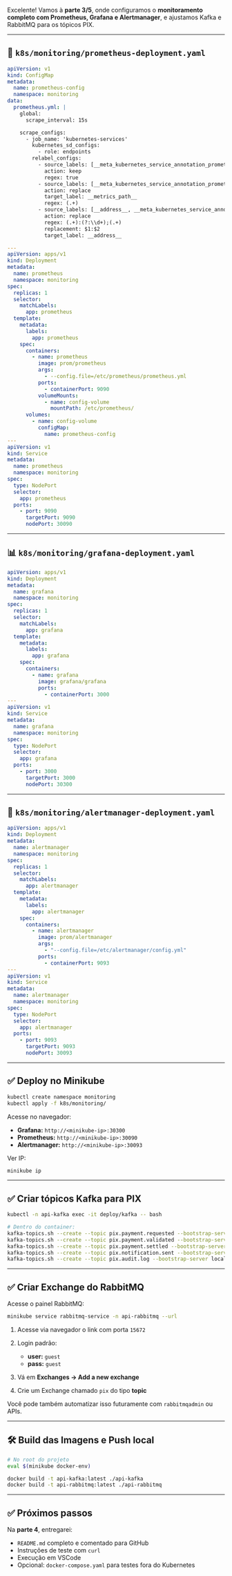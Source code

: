 Excelente! Vamos à **parte 3/5**, onde configuramos o **monitoramento completo com Prometheus, Grafana e Alertmanager**, e ajustamos Kafka e RabbitMQ para os tópicos PIX.

---

## 🔭 `k8s/monitoring/prometheus-deployment.yaml`

```yaml
apiVersion: v1
kind: ConfigMap
metadata:
  name: prometheus-config
  namespace: monitoring
data:
  prometheus.yml: |
    global:
      scrape_interval: 15s

    scrape_configs:
      - job_name: 'kubernetes-services'
        kubernetes_sd_configs:
          - role: endpoints
        relabel_configs:
          - source_labels: [__meta_kubernetes_service_annotation_prometheus_io_scrape]
            action: keep
            regex: true
          - source_labels: [__meta_kubernetes_service_annotation_prometheus_io_path]
            action: replace
            target_label: __metrics_path__
            regex: (.+)
          - source_labels: [__address__, __meta_kubernetes_service_annotation_prometheus_io_port]
            action: replace
            regex: (.+):(?:\\d+);(.+)
            replacement: $1:$2
            target_label: __address__

---
apiVersion: apps/v1
kind: Deployment
metadata:
  name: prometheus
  namespace: monitoring
spec:
  replicas: 1
  selector:
    matchLabels:
      app: prometheus
  template:
    metadata:
      labels:
        app: prometheus
    spec:
      containers:
        - name: prometheus
          image: prom/prometheus
          args:
            - --config.file=/etc/prometheus/prometheus.yml
          ports:
            - containerPort: 9090
          volumeMounts:
            - name: config-volume
              mountPath: /etc/prometheus/
      volumes:
        - name: config-volume
          configMap:
            name: prometheus-config
---
apiVersion: v1
kind: Service
metadata:
  name: prometheus
  namespace: monitoring
spec:
  type: NodePort
  selector:
    app: prometheus
  ports:
    - port: 9090
      targetPort: 9090
      nodePort: 30090
```

---

## 📊 `k8s/monitoring/grafana-deployment.yaml`

```yaml
apiVersion: apps/v1
kind: Deployment
metadata:
  name: grafana
  namespace: monitoring
spec:
  replicas: 1
  selector:
    matchLabels:
      app: grafana
  template:
    metadata:
      labels:
        app: grafana
    spec:
      containers:
        - name: grafana
          image: grafana/grafana
          ports:
            - containerPort: 3000
---
apiVersion: v1
kind: Service
metadata:
  name: grafana
  namespace: monitoring
spec:
  type: NodePort
  selector:
    app: grafana
  ports:
    - port: 3000
      targetPort: 3000
      nodePort: 30300
```

---

## 🚨 `k8s/monitoring/alertmanager-deployment.yaml`

```yaml
apiVersion: apps/v1
kind: Deployment
metadata:
  name: alertmanager
  namespace: monitoring
spec:
  replicas: 1
  selector:
    matchLabels:
      app: alertmanager
  template:
    metadata:
      labels:
        app: alertmanager
    spec:
      containers:
        - name: alertmanager
          image: prom/alertmanager
          args:
            - "--config.file=/etc/alertmanager/config.yml"
          ports:
            - containerPort: 9093
---
apiVersion: v1
kind: Service
metadata:
  name: alertmanager
  namespace: monitoring
spec:
  type: NodePort
  selector:
    app: alertmanager
  ports:
    - port: 9093
      targetPort: 9093
      nodePort: 30093
```

---

## ✅ Deploy no Minikube

```bash
kubectl create namespace monitoring
kubectl apply -f k8s/monitoring/
```

Acesse no navegador:

* **Grafana:** `http://<minikube-ip>:30300`
* **Prometheus:** `http://<minikube-ip>:30090`
* **Alertmanager:** `http://<minikube-ip>:30093`

Ver IP:

```bash
minikube ip
```

---

## ✅ Criar tópicos Kafka para PIX

```bash
kubectl -n api-kafka exec -it deploy/kafka -- bash

# Dentro do container:
kafka-topics.sh --create --topic pix.payment.requested --bootstrap-server localhost:9092
kafka-topics.sh --create --topic pix.payment.validated --bootstrap-server localhost:9092
kafka-topics.sh --create --topic pix.payment.settled --bootstrap-server localhost:9092
kafka-topics.sh --create --topic pix.notification.sent --bootstrap-server localhost:9092
kafka-topics.sh --create --topic pix.audit.log --bootstrap-server localhost:9092
```

---

## ✅ Criar Exchange do RabbitMQ

Acesse o painel RabbitMQ:

```bash
minikube service rabbitmq-service -n api-rabbitmq --url
```

1. Acesse via navegador o link com porta `15672`
2. Login padrão:

   * **user:** `guest`
   * **pass:** `guest`
3. Vá em **Exchanges → Add a new exchange**
4. Crie um Exchange chamado `pix` do tipo **topic**

Você pode também automatizar isso futuramente com `rabbitmqadmin` ou APIs.

---

## 🛠️ Build das Imagens e Push local

```bash
# No root do projeto
eval $(minikube docker-env)

docker build -t api-kafka:latest ./api-kafka
docker build -t api-rabbitmq:latest ./api-rabbitmq
```

---

## ✅ Próximos passos

Na **parte 4**, entregarei:

* `README.md` completo e comentado para GitHub
* Instruções de teste com `curl`
* Execução em VSCode
* Opcional: `docker-compose.yaml` para testes fora do Kubernetes


